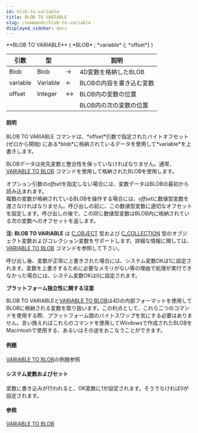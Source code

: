 ```yaml
---
id: blob-to-variable
title: BLOB TO VARIABLE
slug: /commands/blob-to-variable
displayed_sidebar: docs
---
```


<!--REF #_command_.BLOB TO VARIABLE.Syntax-->**BLOB TO VARIABLE** ( *BLOB* ; *variable* {; *offset*} )<!-- END REF-->
<!--REF #_command_.BLOB TO VARIABLE.Params-->
| 引数 | 型 |  | 説明 |
| --- | --- | --- | --- |
| Blob | Blob | &#8594;  | 4D変数を格納したBLOB |
| variable | Variable | &#8592; | BLOBの内容を書き込む変数 |
| offset | Integer |&#8596;  | BLOB内の変数の位置 |
| || | BLOB内の次の変数の位置 |

<!-- END REF-->

#### 説明 

<!--REF #_command_.BLOB TO VARIABLE.Summary-->BLOB TO VARIABLE コマンドは、*offset*引数で指定されたバイトオフセット (ゼロから開始) にある*blob*に格納されているデータを使用して*variable*を上書きします。<!-- END REF-->

BLOBデータは宛先変数と整合性を保っていなければなりません。通常、[VARIABLE TO BLOB](variable-to-blob.md) コマンドを使用して格納されたBLOBを使用します。

オプション引数の*offset*を指定しない場合には、変数データはBLOBの最初から読み込まれます。  
複数の変数が格納されているBLOBを操作する場合には、*offset*に数値型変数を渡さなければなりません。呼び出しの前に、この数値型変数に適切なオフセットを設定します。呼び出しの後で、この同じ数値型変数はBLOB内に格納されている次の変数へのオフセットを返します。

**注:** **BLOB TO VARIABLE** は [C\_OBJECT](c-object.md) 型および [C\_COLLECTION](c-collection.md) 型のオブジェクト変数およびコレクション変数をサポートします。詳細な情報に関しては、 [VARIABLE TO BLOB](variable-to-blob.md) コマンドを参照して下さい。

呼び出し後、変数が正常に上書きされた場合には、システム変数OKは1に設定されます。変数を上書きするために必要なメモリがない等の理由で処理が実行できなかった場合には、システム変数OKは0に設定されます。 

**プラットフォーム独立性に関する注意** 

BLOB TO VARIABLEと[VARIABLE TO BLOB](variable-to-blob.md)は4Dの内部フォーマットを使用してBLOBに格納される変数を取り扱います。この利点として、これら二つのコマンドを使用する際、プラットフォーム間のバイトスワップを気にする必要はありません。言い換えればこれらのコマンドを使用してWindowsで作成されたBLOBをMacintoshで使用する、あるいはその逆をおこなうことができます。

#### 例題 

[VARIABLE TO BLOB](variable-to-blob.md "VARIABLE TO BLOB")の例題参照

#### システム変数およびセット 

変数に書き込みが行われると、OK変数に1が設定されます。そうでなければ0が設定されます。

#### 参照 

[VARIABLE TO BLOB](variable-to-blob.md)  